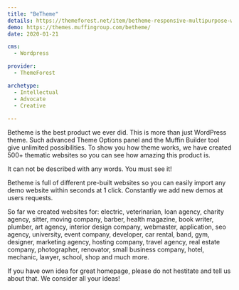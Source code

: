 ```yaml
---
title: "BeTheme"
details: https://themeforest.net/item/betheme-responsive-multipurpose-wordpress-theme/7758048
demo: https://themes.muffingroup.com/betheme/
date: 2020-01-21

cms: 
  - Wordpress

provider: 
  - ThemeForest

archetype:
  - Intellectual
  - Advocate
  - Creative
  
---
```


Betheme is the best product we ever did. This is more than just WordPress theme. Such advanced Theme Options panel and the Muffin Builder tool give unlimited possibilities. To show you how theme works, we have created 500+ thematic websites so you can see how amazing this product is.

It can not be described with any words. You must see it!

Betheme is full of different pre-built websites so you can easily import any demo website within seconds at 1 click. Constantly we add new demos at users requests.

So far we created websites for: electric, veterinarian, loan agency, charity agency, sitter, moving company, barber, health magazine, book writer, plumber, art agency, interior design company, webmaster, application, seo agency, university, event company, developer, car rental, band, gym, designer, marketing agency, hosting company, travel agency, real estate company, photographer, renovator, small business company, hotel, mechanic, lawyer, school, shop and much more.

If you have own idea for great homepage, please do not hestitate and tell us about that. We consider all your ideas!
